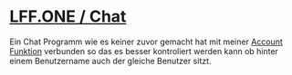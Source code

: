 # [LFF.ONE / Chat](https://lff.one/Chat)
Ein Chat Programm wie es keiner zuvor gemacht hat mit meiner [Account Funktion](https://lff.one/account) verbunden so das es besser kontroliert werden kann ob hinter einem Benutzername auch der gleiche Benutzer sitzt.
